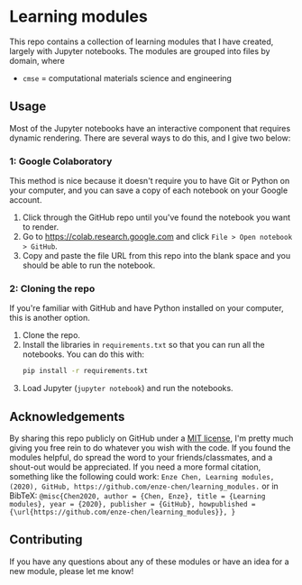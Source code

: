 # Learning modules
This repo contains a collection of learning modules that I have created, largely with Jupyter notebooks. The modules are grouped into files by domain, where   

- `cmse` = computational materials science and engineering


## Usage
Most of the Jupyter notebooks have an interactive component that requires dynamic rendering. There are several ways to do this, and I give two below:

### 1: Google Colaboratory
This method is nice because it doesn't require you to have Git or Python on your computer, and you can save a copy of each notebook on your Google account.   

1. Click through the GitHub repo until you've found the notebook you want to render.   
1. Go to https://colab.research.google.com and click `File > Open notebook > GitHub`.   
1. Copy and paste the file URL from this repo into the blank space and you should be able to run the notebook.

### 2: Cloning the repo
If you're familiar with GitHub and have Python installed on your computer, this is another option.   

1. Clone the repo.   
1. Install the libraries in `requirements.txt` so that you can run all the notebooks. You can do this with:
    ```bash
    pip install -r requirements.txt 
    ```   
1. Load Jupyter (`jupyter notebook`) and run the notebooks.   


## Acknowledgements
By sharing this repo publicly on GitHub under a [MIT license](LICENSE), I'm pretty much giving you free rein to do whatever you wish with the code. If you found the modules helpful, do spread the word to your friends/classmates, and a shout-out would be appreciated. If you need a more formal citation, something like the following could work:
    ```
    Enze Chen, Learning modules, (2020), GitHub, https://github.com/enze-chen/learning_modules.
    ```
or in BibTeX:
    ```
    @misc{Chen2020,
        author = {Chen, Enze},
        title = {Learning modules},
        year = {2020},
        publisher = {GitHub},
        howpublished = {\url{https://github.com/enze-chen/learning_modules}},
    }
    ```

## Contributing
If you have any questions about any of these modules or have an idea for a new module, please let me know!